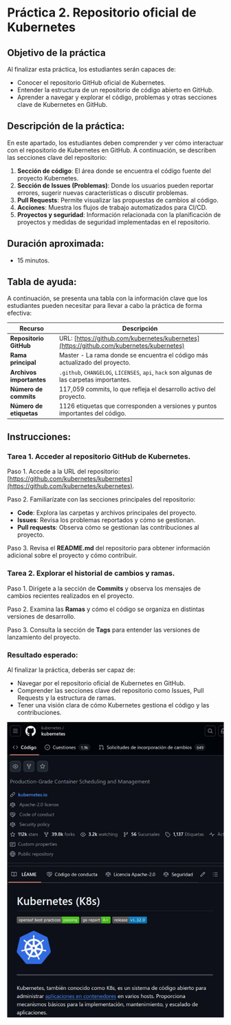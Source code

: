 # Práctica 2. Repositorio oficial de Kubernetes

## Objetivo de la práctica

Al finalizar esta práctica, los estudiantes serán capaces de:

- Conocer el repositorio GitHub oficial de Kubernetes.
- Entender la estructura de un repositorio de código abierto en GitHub.
- Aprender a navegar y explorar el código, problemas y otras secciones clave de Kubernetes en GitHub.

## Descripción de la práctica:

En este apartado, los estudiantes deben comprender y ver cómo interactuar con el repositorio de Kubernetes en GitHub. A continuación, se describen las secciones clave del repositorio:

1. **Sección de código**: El área donde se encuentra el código fuente del proyecto Kubernetes.
2. **Sección de Issues (Problemas)**: Donde los usuarios pueden reportar errores, sugerir nuevas características o discutir problemas.
3. **Pull Requests**: Permite visualizar las propuestas de cambios al código.
4. **Acciones**: Muestra los flujos de trabajo automatizados para CI/CD.
5. **Proyectos y seguridad**: Información relacionada con la planificación de proyectos y medidas de seguridad implementadas en el repositorio.

## Duración aproximada:

- 15 minutos.

## Tabla de ayuda:

A continuación, se presenta una tabla con la información clave que los estudiantes pueden necesitar para llevar a cabo la práctica de forma efectiva:

| Recurso                  | Descripción                                                                                |
| ------------------------ | ------------------------------------------------------------------------------------------ |
| **Repositorio GitHub**   | URL: [https://github.com/kubernetes/kubernetes](https://github.com/kubernetes/kubernetes)  |
| **Rama principal**       | Master - La rama donde se encuentra el código más actualizado del proyecto.                |
| **Archivos importantes** | `.github`, `CHANGELOG`, `LICENSES`, `api`, `hack` son algunas de las carpetas importantes. |
| **Número de commits**    | 117,059 commits, lo que refleja el desarrollo activo del proyecto.                         |
| **Número de etiquetas**  | 1126 etiquetas que corresponden a versiones y puntos importantes del código.               |

## Instrucciones:

### Tarea 1. Acceder al repositorio GitHub de Kubernetes.

Paso 1. Accede a la URL del repositorio: [https://github.com/kubernetes/kubernetes](https://github.com/kubernetes/kubernetes).

Paso 2. Familiarízate con las secciones principales del repositorio: 

- **Code**: Explora las carpetas y archivos principales del proyecto.
- **Issues**: Revisa los problemas reportados y cómo se gestionan.
- **Pull requests**: Observa cómo se gestionan las contribuciones al proyecto.

Paso 3. Revisa el **README.md** del repositorio para obtener información adicional sobre el proyecto y cómo contribuir.

### Tarea 2. Explorar el historial de cambios y ramas.

Paso 1. Dirígete a la sección de **Commits** y observa los mensajes de cambios recientes realizados en el proyecto.

Paso 2. Examina las **Ramas** y cómo el código se organiza en distintas versiones de desarrollo.

Paso 3. Consulta la sección de **Tags** para entender las versiones de lanzamiento del proyecto.

### Resultado esperado:

Al finalizar la práctica, deberás ser capaz de:

- Navegar por el repositorio oficial de Kubernetes en GitHub.
- Comprender las secciones clave del repositorio como Issues, Pull Requests y la estructura de ramas.
- Tener una visión clara de cómo Kubernetes gestiona el código y las contribuciones.

![Imagen del resultado](./img.jpg)
